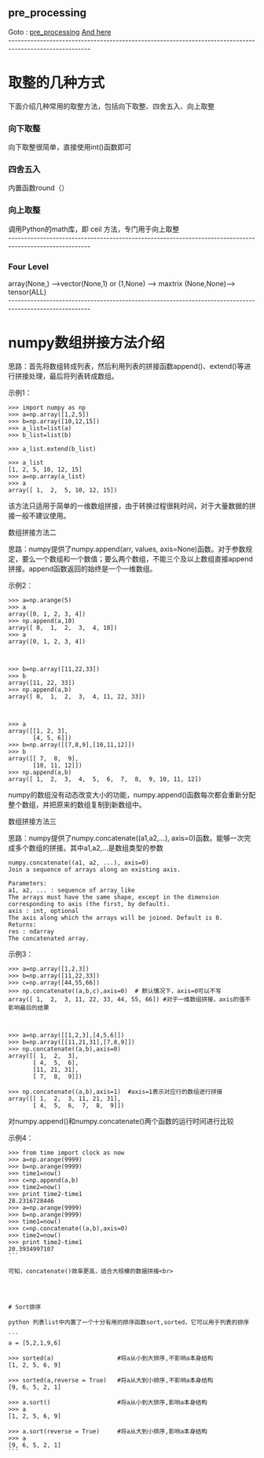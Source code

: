 ## pre_processing
Goto : [pre_processing](http://scikit-learn.org/stable/modules/preprocessing.html#preprocessing-scaler)
[And here](http://scikit-learn.org/stable/modules/generated/sklearn.preprocessing.MinMaxScaler.html#examples-using-sklearn-preprocessing-minmaxscaler)<br>
\--------------------------------------------------------------------------------------------------------

# 取整的几种方式
下面介绍几种常用的取整方法，包括向下取整、四舍五入、向上取整
### 向下取整
向下取整很简单，直接使用int()函数即可

### 四舍五入
内置函数round（）

### 向上取整
调用Python的math库，即 ceil 方法，专门用于向上取整
<br>
\--------------------------------------------------------------------------------------------------------

### Four Level

array(None,) -->vector(None,1) or (1,None)  --> maxtrix (None,None)--> tensor(ALL)<br>
\--------------------------------------------------------------------------------------------------------
# numpy数组拼接方法介绍
思路：首先将数组转成列表，然后利用列表的拼接函数append()、extend()等进行拼接处理，最后将列表转成数组。

示例1：
```
>>> import numpy as np
>>> a=np.array([1,2,5])
>>> b=np.array([10,12,15])
>>> a_list=list(a)
>>> b_list=list(b)

>>> a_list.extend(b_list)

>>> a_list
[1, 2, 5, 10, 12, 15]
>>> a=np.array(a_list)
>>> a
array([ 1,  2,  5, 10, 12, 15])
```
该方法只适用于简单的一维数组拼接，由于转换过程很耗时间，对于大量数据的拼接一般不建议使用。

 

数组拼接方法二

思路：numpy提供了numpy.append(arr, values, axis=None)函数。对于参数规定，要么一个数组和一个数值；要么两个数组，不能三个及以上数组直接append拼接。append函数返回的始终是一个一维数组。

示例2：
```
>>> a=np.arange(5)
>>> a
array([0, 1, 2, 3, 4])
>>> np.append(a,10)
array([ 0,  1,  2,  3,  4, 10])
>>> a
array([0, 1, 2, 3, 4])

 

>>> b=np.array([11,22,33])
>>> b
array([11, 22, 33])
>>> np.append(a,b)
array([ 0,  1,  2,  3,  4, 11, 22, 33])

 

>>> a
array([[1, 2, 3],
       [4, 5, 6]])
>>> b=np.array([[7,8,9],[10,11,12]])
>>> b
array([[ 7,  8,  9],
       [10, 11, 12]])
>>> np.append(a,b)
array([ 1,  2,  3,  4,  5,  6,  7,  8,  9, 10, 11, 12])
```
numpy的数组没有动态改变大小的功能，numpy.append()函数每次都会重新分配整个数组，并把原来的数组复制到新数组中。

 

数组拼接方法三

思路：numpy提供了numpy.concatenate((a1,a2,...), axis=0)函数。能够一次完成多个数组的拼接。其中a1,a2,...是数组类型的参数
```
numpy.concatenate((a1, a2, ...), axis=0)
Join a sequence of arrays along an existing axis.

Parameters:	
a1, a2, ... : sequence of array_like
The arrays must have the same shape, except in the dimension corresponding to axis (the first, by default).
axis : int, optional
The axis along which the arrays will be joined. Default is 0.
Returns:	
res : ndarray
The concatenated array.
```
示例3：
```
>>> a=np.array([1,2,3])
>>> b=np.array([11,22,33])
>>> c=np.array([44,55,66])
>>> np.concatenate((a,b,c),axis=0)  # 默认情况下，axis=0可以不写
array([ 1,  2,  3, 11, 22, 33, 44, 55, 66]) #对于一维数组拼接，axis的值不影响最后的结果

 

>>> a=np.array([[1,2,3],[4,5,6]])
>>> b=np.array([[11,21,31],[7,8,9]])
>>> np.concatenate((a,b),axis=0)
array([[ 1,  2,  3],
       [ 4,  5,  6],
       [11, 21, 31],
       [ 7,  8,  9]])

>>> np.concatenate((a,b),axis=1)  #axis=1表示对应行的数组进行拼接
array([[ 1,  2,  3, 11, 21, 31],
       [ 4,  5,  6,  7,  8,  9]])
```
 

对numpy.append()和numpy.concatenate()两个函数的运行时间进行比较

示例4：
````
>>> from time import clock as now
>>> a=np.arange(9999)
>>> b=np.arange(9999)
>>> time1=now()
>>> c=np.append(a,b)
>>> time2=now()
>>> print time2-time1
28.2316728446
>>> a=np.arange(9999)
>>> b=np.arange(9999)
>>> time1=now()
>>> c=np.concatenate((a,b),axis=0)
>>> time2=now()
>>> print time2-time1
20.3934997107
```

可知，concatenate()效率更高，适合大规模的数据拼接<br>




# Sort排序

python 列表list中内置了一个十分有用的排序函数sort,sorted，它可以用于列表的排序

```
a = [5,2,1,9,6]        
 
>>> sorted(a)                  #将a从小到大排序,不影响a本身结构 
[1, 2, 5, 6, 9] 
 
>>> sorted(a,reverse = True)   #将a从大到小排序,不影响a本身结构 
[9, 6, 5, 2, 1] 
 
>>> a.sort()                   #将a从小到大排序,影响a本身结构 
>>> a 
[1, 2, 5, 6, 9] 
 
>>> a.sort(reverse = True)     #将a从大到小排序,影响a本身结构 
>>> a 
[9, 6, 5, 2, 1]
```
